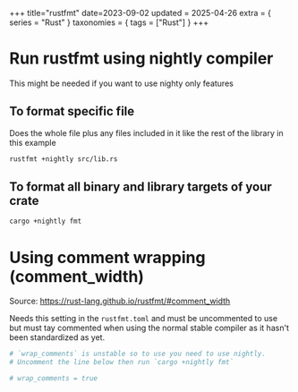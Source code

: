 +++
title="rustfmt"
date=2023-09-02
updated = 2025-04-26
extra = { series = "Rust" }
taxonomies = { tags = ["Rust"] }
+++

# Run rustfmt using nightly compiler

This might be needed if you want to use nighty only features

## To format specific file

Does the whole file plus any files included in it like the rest of the library in this example

```sh
rustfmt +nightly src/lib.rs
```

## To format all binary and library targets of your crate

```sh
cargo +nightly fmt
```

# Using comment wrapping (comment_width)

Source: <https://rust-lang.github.io/rustfmt/#comment_width>

Needs this setting in the `rustfmt.toml` and must be uncommented to use but must tay commented when using the normal stable compiler as it hasn't been standardized as yet.

```toml
# `wrap_comments` is unstable so to use you need to use nightly.
# Uncomment the line below then run `cargo +nightly fmt`

# wrap_comments = true
```
